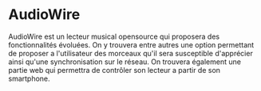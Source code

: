 AudioWire 
=====================

AudioWire est un lecteur musical opensource qui proposera des fonctionnalités évoluées.
On y trouvera entre autres une option permettant de proposer a l'utilisateur des morceaux qu'il sera susceptible d'apprécier ainsi qu'une synchronisation sur le réseau. On trouvera également une partie web qui permettra de contrôler son lecteur a partir de son smartphone.
